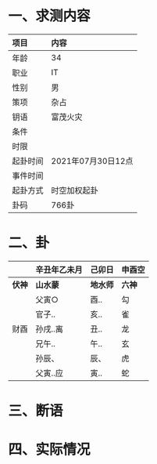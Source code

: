 # 一、求测内容
|项目|内容|
|:-|:-|
|年龄|34|
|职业|IT|
|性别|男|
|策项|杂占|
|钥语|富茂火灾|
|条件||
|时限||
|起卦时间|2021年07月30日12点|
|事件时间||
|起卦方式|时空加权起卦|
|卦码|766卦|

# 二、卦
||辛丑年乙未月|己卯日|申酉空|
|:-|:-|:-|:-|
|**伏神**|**山水蒙**|**地水师**|**六神**|
||父寅○|酉..|勾|
||官子..|亥..|雀|
|财酉|孙戌..离|丑..|龙|
||兄午..|午..|玄|
||孙辰、|辰、|虎|
||父寅..应|寅..|蛇|


# 三、断语

# 四、实际情况